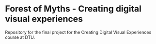 # Forest of Myths - Creating digital visual experiences

Repository for the final project for the Creating Digital Visual Experiences course at DTU.
